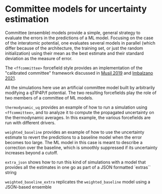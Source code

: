 Committee models for uncertainty estimation 
===========================================

Committee (ensemble) models provide a simple, general strategy to evaluate the errors in the predictions of a ML model. 
Focusing on the case of the interatomic potential, one evaluates several models in parallel (which differ because of the architecture, the training set, or just the random initialization) using their mean as the best estimate and their standard deviation as the measure of error.

The `<ffcommittee>` forcefield style provides an implementation of the "calibrated committee" framework discussed in [Musil 2019](http://doi.org/10.1021/acs.jctc.8b00959) and [Imbalzano 2021](10.1063/5.0036522). 

All the simulations here use an artificial committee model built by arbitrarily modifying a qTIP4P/f potential. The two resulting forcefields play the role of two members of a committee of ML models. 

`thermodynamic_uq` provides an example of how to run a simulation using `<ffcommittee>`, and to analyze it to compute the propagated uncertainty on the thermodynamic averages. In this example, the various forcefields are run with different drivers.

`weighted_baseline` provides an example of how to use the uncertainty estimate to revert the predictions to a baseline model when the error becomes too large. The ML model in this case is meant to describe a correction over the baseline, which is smoothly suppressed if its uncertainty increases beyond a cutoff.  

`extra_json` shows how to run this kind of simulations with a model that provides all the estimates in one go as part of a JSON formatted `extras`` string

`weighted_baseline_extra` replicates the `weighted_baseline` model using a JSON-based ensemble
